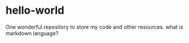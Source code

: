 # hello-world
One wonderful repository to store my code and other resources.
what is markdown language?
